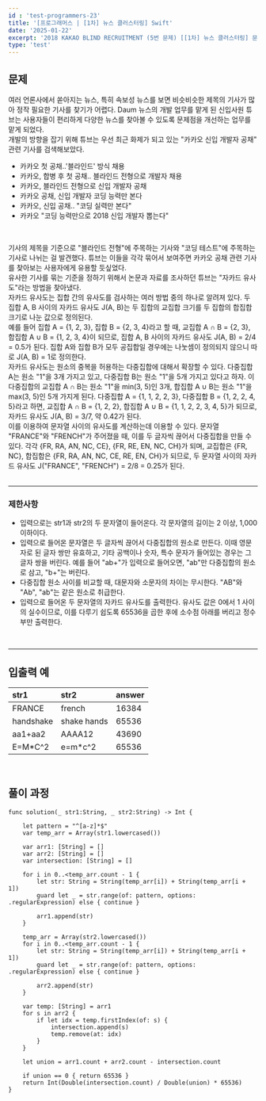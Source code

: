 ```yaml
---
id : 'test-programmers-23'
title: '[프로그래머스 | [1차] 뉴스 클러스터링] Swift'
date: '2025-01-22'
excerpt: '2018 KAKAO BLIND RECRUITMENT (5번 문제) [[1차] 뉴스 클러스터링] 문제풀이(정답 포함) 글입니다.'
type: 'test'
---
```


## 문제

여러 언론사에서 쏟아지는 뉴스, 특히 속보성 뉴스를 보면 비슷비슷한 제목의 기사가 많아 정작 필요한 기사를 찾기가 어렵다. Daum 뉴스의 개발 업무를 맡게 된 신입사원 튜브는 사용자들이 편리하게 다양한 뉴스를 찾아볼 수 있도록 문제점을 개선하는 업무를 맡게 되었다.<br>
개발의 방향을 잡기 위해 튜브는 우선 최근 화제가 되고 있는 "카카오 신입 개발자 공채" 관련 기사를 검색해보았다.<br>

* 카카오 첫 공채..'블라인드' 방식 채용
* 카카오, 합병 후 첫 공채.. 블라인드 전형으로 개발자 채용
* 카카오, 블라인드 전형으로 신입 개발자 공채
* 카카오 공채, 신입 개발자 코딩 능력만 본다
* 카카오, 신입 공채.. "코딩 실력만 본다"
* 카카오 "코딩 능력만으로 2018 신입 개발자 뽑는다"
<br>

기사의 제목을 기준으로 "블라인드 전형"에 주목하는 기사와 "코딩 테스트"에 주목하는 기사로 나뉘는 걸 발견했다. 튜브는 이들을 각각 묶어서 보여주면 카카오 공채 관련 기사를 찾아보는 사용자에게 유용할 듯싶었다.<br>
유사한 기사를 묶는 기준을 정하기 위해서 논문과 자료를 조사하던 튜브는 "자카드 유사도"라는 방법을 찾아냈다.<br>
자카드 유사도는 집합 간의 유사도를 검사하는 여러 방법 중의 하나로 알려져 있다. 두 집합 A, B 사이의 자카드 유사도 J(A, B)는 두 집합의 교집합 크기를 두 집합의 합집합 크기로 나눈 값으로 정의된다.<br>
예를 들어 집합 A = {1, 2, 3}, 집합 B = {2, 3, 4}라고 할 때, 교집합 A ∩ B = {2, 3}, 합집합 A ∪ B = {1, 2, 3, 4}이 되므로, 집합 A, B 사이의 자카드 유사도 J(A, B) = 2/4 = 0.5가 된다. 집합 A와 집합 B가 모두 공집합일 경우에는 나눗셈이 정의되지 않으니 따로 J(A, B) = 1로 정의한다.<br>
자카드 유사도는 원소의 중복을 허용하는 다중집합에 대해서 확장할 수 있다. 다중집합 A는 원소 "1"을 3개 가지고 있고, 다중집합 B는 원소 "1"을 5개 가지고 있다고 하자. 이 다중집합의 교집합 A ∩ B는 원소 "1"을 min(3, 5)인 3개, 합집합 A ∪ B는 원소 "1"을 max(3, 5)인 5개 가지게 된다. 다중집합 A = {1, 1, 2, 2, 3}, 다중집합 B = {1, 2, 2, 4, 5}라고 하면, 교집합 A ∩ B = {1, 2, 2}, 합집합 A ∪ B = {1, 1, 2, 2, 3, 4, 5}가 되므로, 자카드 유사도 J(A, B) = 3/7, 약 0.42가 된다.<br>
이를 이용하여 문자열 사이의 유사도를 계산하는데 이용할 수 있다. 문자열 "FRANCE"와 "FRENCH"가 주어졌을 때, 이를 두 글자씩 끊어서 다중집합을 만들 수 있다. 각각 {FR, RA, AN, NC, CE}, {FR, RE, EN, NC, CH}가 되며, 교집합은 {FR, NC}, 합집합은 {FR, RA, AN, NC, CE, RE, EN, CH}가 되므로, 두 문자열 사이의 자카드 유사도 J("FRANCE", "FRENCH") = 2/8 = 0.25가 된다.<br>
<br>

***

### 제한사항

* 입력으로는 str1과 str2의 두 문자열이 들어온다. 각 문자열의 길이는 2 이상, 1,000 이하이다.
* 입력으로 들어온 문자열은 두 글자씩 끊어서 다중집합의 원소로 만든다. 이때 영문자로 된 글자 쌍만 유효하고, 기타 공백이나 숫자, 특수 문자가 들어있는 경우는 그 글자 쌍을 버린다. 예를 들어 "ab+"가 입력으로 들어오면, "ab"만 다중집합의 원소로 삼고, "b+"는 버린다.
* 다중집합 원소 사이를 비교할 때, 대문자와 소문자의 차이는 무시한다. "AB"와 "Ab", "ab"는 같은 원소로 취급한다.
* 입력으로 들어온 두 문자열의 자카드 유사도를 출력한다. 유사도 값은 0에서 1 사이의 실수이므로, 이를 다루기 쉽도록 65536을 곱한 후에 소수점 아래를 버리고 정수부만 출력한다.
<br>

***

## 입출력 예

|str1|str2|answer|
|:-|:-|:-|
|FRANCE|french|16384|
|handshake|shake hands|65536|
|aa1+aa2|AAAA12|43690|
|E=M*C^2|e=m*c^2|65536|

<br>

## 풀이 과정

~~~
func solution(_ str1:String, _ str2:String) -> Int {
        
    let pattern = "^[a-z]*$"
    var temp_arr = Array(str1.lowercased())
        
    var arr1: [String] = []
    var arr2: [String] = []
    var intersection: [String] = []
        
    for i in 0..<temp_arr.count - 1 {
        let str: String = String(temp_arr[i]) + String(temp_arr[i + 1])
        guard let _ = str.range(of: pattern, options: .regularExpression) else { continue }
            
        arr1.append(str)
    }
        
    temp_arr = Array(str2.lowercased())
    for i in 0..<temp_arr.count - 1 {
        let str: String = String(temp_arr[i]) + String(temp_arr[i + 1])
        guard let _ = str.range(of: pattern, options: .regularExpression) else { continue }
            
        arr2.append(str)
    }
        
    var temp: [String] = arr1
    for s in arr2 {
        if let idx = temp.firstIndex(of: s) {
            intersection.append(s)
            temp.remove(at: idx)
        }
    }
        
    let union = arr1.count + arr2.count - intersection.count
        
    if union == 0 { return 65536 }
    return Int(Double(intersection.count) / Double(union) * 65536)
}
~~~